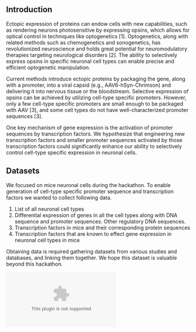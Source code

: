 ## Introduction

Ectopic expression of proteins can endow cells with new capabilities, such as rendering neurons photosensitive by expressing opsins, which allows for optical control in techniques like optogenetics [1]. Optogenetics, along with related methods such as chemogenetics and sonogenetics, has revolutionized neuroscience and holds great potential for neuromodulatory therapies targeting neurological disorders [2]. The ability to selectively express opsins in specific neuronal cell types can enable precise and efficient optogenetic manipulation.

Current methods introduce ectopic proteins by packaging the gene, along with a promoter, into a viral capsid (e.g., AAV6-hSyn-Chrimson) and delivering it into nervous tissue or the bloodstream. Selective expression of opsins can be achieved by utilizing cell-type specific promoters. However, only a few cell-type specific promoters are small enough to be packaged with AAV [3], and some cell types do not have well-characterized promoter sequences [3].

One key mechanism of gene expression is the activation of promoter sequences by transcription factors. We hypothesize that engineering new transcription factors and smaller promoter sequences activated by those transcription factors could significantly enhance our ability to selectively control cell-type specific expression in neuronal cells.

## Datasets

We focused on mice neuronal cells during the hackathon. To enable generation of cell-type specific promoter sequence and transcription factors we wanted to collect following data. 

1. List of all neuronal cell types
2. Differential expression of genes in all the cell types along with DNA sequence and promoter sequences. Other regulatory DNA sequences. 
3. Transcription factors in mice and their corresponding protein sequences
4. Transcription factors that are known to effect gene expression in neuronal cell types in mice

Obtaining data is required gathering datasets from various studies and databases, and linking them together. We hope this dataset is valuable beyond this hackathon.

![Image Description](gene_trimmed.csv)
